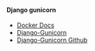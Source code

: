 #### Django gunicorn

- [Docker Docs](https://docs.docker.com/compose/django/#define-the-project-components)
- [Django-Gunicorn](https://www.digitalocean.com/community/tutorials/how-to-set-up-django-with-postgres-nginx-and-gunicorn-on-ubuntu-14-04)
- [Django-Gunicorn Github](https://github.com/uranusjr/django-gunicorn)
